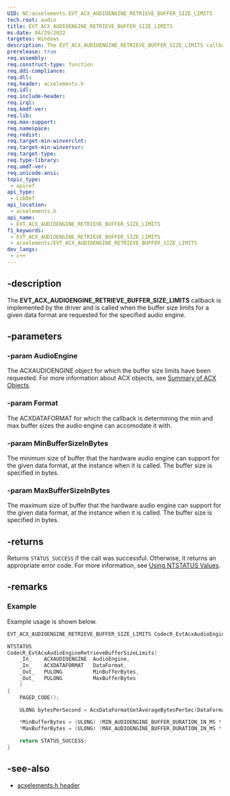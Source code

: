 ```yaml
---
UID: NC:acxelements.EVT_ACX_AUDIOENGINE_RETRIEVE_BUFFER_SIZE_LIMITS
tech.root: audio 
title: EVT_ACX_AUDIOENGINE_RETRIEVE_BUFFER_SIZE_LIMITS
ms.date: 04/29/2022
targetos: Windows
description: The EVT_ACX_AUDIOENGINE_RETRIEVE_BUFFER_SIZE_LIMITS callback is implemented by the driver and is called when the buffer size limits for a given data format are requested for the specified audio engine. 
prerelease: true
req.assembly: 
req.construct-type: function
req.ddi-compliance: 
req.dll: 
req.header: acxelements.h
req.idl: 
req.include-header: 
req.irql: 
req.kmdf-ver: 
req.lib: 
req.max-support: 
req.namespace: 
req.redist: 
req.target-min-winverclnt: 
req.target-min-winversvr: 
req.target-type: 
req.type-library: 
req.umdf-ver: 
req.unicode-ansi: 
topic_type:
 - apiref
api_type:
 - LibDef
api_location:
 - acxelements.h
api_name:
 - EVT_ACX_AUDIOENGINE_RETRIEVE_BUFFER_SIZE_LIMITS
f1_keywords:
 - EVT_ACX_AUDIOENGINE_RETRIEVE_BUFFER_SIZE_LIMITS
 - acxelements/EVT_ACX_AUDIOENGINE_RETRIEVE_BUFFER_SIZE_LIMITS
dev_langs:
 - c++
---
```


## -description

The **EVT_ACX_AUDIOENGINE_RETRIEVE_BUFFER_SIZE_LIMITS** callback is implemented by the driver and is called when the buffer size limits for a given data format are requested for the specified audio engine. 

## -parameters

### -param AudioEngine

The ACXAUDIOENGINE object for which the buffer size limits have been requested. For more information about ACX objects, see [Summary of ACX Objects](/windows-hardware/drivers/audio/acx-summary-of-objects).

### -param Format

The ACXDATAFORMAT for which the callback is determining the min and max buffer sizes the audio engine can accomodate it with. 

### -param MinBufferSizeInBytes

The minimum size of buffer that the hardware audio engine can support for the given data format, at the instance when it is called. The buffer size is specified in bytes. 

### -param MaxBufferSizeInBytes

The maximum size of buffer that the hardware audio engine can support for the given data format, at the instance when it is called. The buffer size is specified in bytes. 

## -returns

Returns `STATUS_SUCCESS` if the call was successful. Otherwise, it returns an appropriate error code. For more information, see [Using NTSTATUS Values](/windows-hardware/drivers/kernel/using-ntstatus-values).

## -remarks

### Example

Example usage is shown below.

```cpp
EVT_ACX_AUDIOENGINE_RETRIEVE_BUFFER_SIZE_LIMITS CodecR_EvtAcxAudioEngineRetrieveBufferSizeLimits;

NTSTATUS
CodecR_EvtAcxAudioEngineRetrieveBufferSizeLimits(
    _In_    ACXAUDIOENGINE  AudioEngine,
    _In_    ACXDATAFORMAT   DataFormat,
    _Out_   PULONG          MinBufferBytes,
    _Out_   PULONG          MaxBufferBytes
    )
{
    PAGED_CODE();

    ULONG bytesPerSecond = AcxDataFormatGetAverageBytesPerSec(DataFormat);

    *MinBufferBytes = (ULONG) (MIN_AUDIOENGINE_BUFFER_DURATION_IN_MS * bytesPerSecond / 1000);
    *MaxBufferBytes = (ULONG) (MAX_AUDIOENGINE_BUFFER_DURATION_IN_MS * bytesPerSecond / 1000);

    return STATUS_SUCCESS;
}
```

## -see-also

- [acxelements.h header](index.md)
